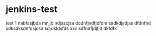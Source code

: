 # jenkins-test
test 1
nabfasjbda
mnjjb
ndjascjsa
dcdnfjndfjdfdm
sadkdjadjas
dfdnfnd
sdksdksdnfdsjcsd
sd;dkldsfds
xxc
sdfndfjdjfjd
dkfdfk
